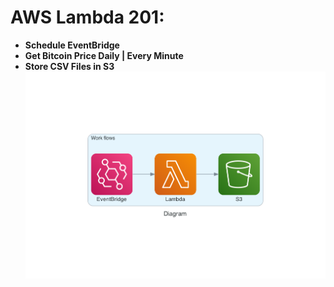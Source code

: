 # AWS Lambda 201: 
* **Schedule EventBridge**
* **Get Bitcoin Price Daily | Every Minute**
* **Store CSV Files in S3**
![png](images/diagram.png)





 
